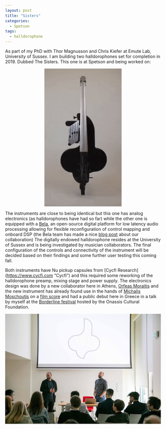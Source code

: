 ```yaml
---
layout: post
title: "Sisters"
categories:
  - Spetson
tags:
  - halldorophone
---
```

As part of my PhD with Thor Magnusson and Chris Kiefer at Emute Lab, University of Sussex. I am building two halldorophones set for completion in 2019. Dubbed The Sisters. This one is at Spetson and being worked on:

<p align="center">
<img align="center" src="/img/DFspinSmall.gif" width="250">
</p>

The instruments are close to being identical but this one has analog electronics (as halldorophones have had so far) while the other one is equipped with a [Bela](https://bela.io), an open-source digital platform for low latency audio processing allowing for flexible reconfiguration of control mapping and onboard DSP (the Bela team has made a nice [blog post](https://blog.bela.io/2019/03/14/halldorophone-feedback-and-bela/) about our collaboration)
The digitally endowed halldorophone resides at the University of Sussex and is being investigated by musician collaborators. The final configuration of the controls and connectivity of the instrument will be decided based on their findings and some further user testing this coming fall.

Both instruments have Nu pickup capsules from [Cycfi Research](https://www.cycfi.com “Cycfi”) and this required some reworking of the halldorophone preamp, mixing stage and power supply. The electronics design was done by a new collaborator here in Athens, [Orfeas Moraitis](https://www.linkedin.com/in/orfeas-moraitis-2b4852186/?fbclid=IwAR3CR3vrmTqLK_ldFg09yJBVyYZXcDFXUGnERm7gQD8E2pjBGKtfF7U93d8) and the new instrument has already found use in the hands of [Michalis Moschoutis](https://michalismoschoutis.com/) on a [film score](http://www.georgisgrigorakis.com/project/digger/?fbclid=IwAR0pyf_B37468TEWhjInbFT5xWISz1C1gR-OV4fSFpGZMrca0HAUyWHfNAk) and had a public debut here in Greece in a talk by myself at the [Borderline festival](https://www.onassis.org/whats-on/borderline-festival-2019/) hosted by the Onassis Cultural Foundation.

![At Borderline festival 2019. Michalis to the left, Halldór to the right](/img/borderline.jpg)
